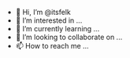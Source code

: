 - 👋 Hi, I’m @itsfelk
- 👀 I’m interested in ...
- 🌱 I’m currently learning ...
- 💞️ I’m looking to collaborate on ...
- 📫 How to reach me ...

<!---
itsfelk/itsfelk is a ✨ special ✨ repository because its `README.md` (this file) appears on your GitHub profile.
You can click the Preview link to take a look at your changes.
--->
